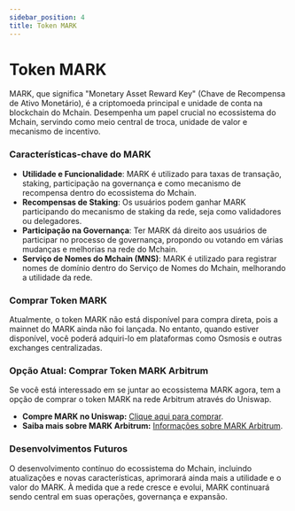 ```yaml
---
sidebar_position: 4
title: Token MARK
---
```


# Token MARK

MARK, que significa "Monetary Asset Reward Key" (Chave de Recompensa de Ativo Monetário), é a criptomoeda principal e unidade de conta na blockchain do Mchain. Desempenha um papel crucial no ecossistema do Mchain, servindo como meio central de troca, unidade de valor e mecanismo de incentivo.

### Características-chave do MARK
- **Utilidade e Funcionalidade**: MARK é utilizado para taxas de transação, staking, participação na governança e como mecanismo de recompensa dentro do ecossistema do Mchain.
- **Recompensas de Staking**: Os usuários podem ganhar MARK participando do mecanismo de staking da rede, seja como validadores ou delegadores.
- **Participação na Governança**: Ter MARK dá direito aos usuários de participar no processo de governança, propondo ou votando em várias mudanças e melhorias na rede do Mchain.
- **Serviço de Nomes do Mchain (MNS)**: MARK é utilizado para registrar nomes de domínio dentro do Serviço de Nomes do Mchain, melhorando a utilidade da rede.

### Comprar Token MARK

Atualmente, o token MARK não está disponível para compra direta, pois a mainnet do MARK ainda não foi lançada. No entanto, quando estiver disponível, você poderá adquiri-lo em plataformas como Osmosis e outras exchanges centralizadas.

### Opção Atual: Comprar Token MARK Arbitrum

Se você está interessado em se juntar ao ecossistema MARK agora, tem a opção de comprar o token MARK na rede Arbitrum através do Uniswap.

- **Compre MARK no Uniswap:** [Clique aqui para comprar](/docs/learn/mar-erc20/uniswap/trade-mar).
- **Saiba mais sobre MARK Arbitrum:** [Informações sobre MARK Arbitrum](/docs/learn/mar-erc20/what-is-mar-erc20).

### Desenvolvimentos Futuros
O desenvolvimento contínuo do ecossistema do Mchain, incluindo atualizações e novas características, aprimorará ainda mais a utilidade e o valor do MARK. À medida que a rede cresce e evolui, MARK continuará sendo central em suas operações, governança e expansão.
